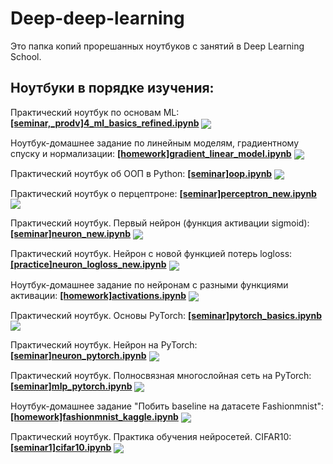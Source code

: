 # Deep-deep-learning

Это папка копий прорешанных ноутбуков с занятий в Deep Learning School.

## Ноутбуки в порядке изучения:

Практический ноутбук по основам ML: [**[seminar,_prodv]4_ml_basics_refined.ipynb**](./[seminar,_prodv]4_ml_basics_refined.ipynb) [<img src="https://colab.research.google.com/assets/colab-badge.svg" align="center">](https://colab.research.google.com/github/bulinayas/Deep-deep-learning/blob/main/%5Bseminar%2C_prodv%5D4_ml_basics_refined.ipynb)

Ноутбук-домашнее задание по линейным моделям, градиентному спуску и нормализации: [**[homework]gradient_linear_model.ipynb**](./[homework]gradient_linear_model.ipynb) [<img src="https://colab.research.google.com/assets/colab-badge.svg" align="center">](https://colab.research.google.com/github/bulinayas/Deep-deep-learning/blob/main/%5Bhomework%5Dgradient_linear_model.ipynb#scrollTo=EvkV_R3vzl_m) 

Практический ноутбук об ООП в Python: [**[seminar]oop.ipynb**](./[seminar]oop.ipynb) [<img src="https://colab.research.google.com/assets/colab-badge.svg" align="center">](https://colab.research.google.com/github/bulinayas/Deep-deep-learning/blob/main/%5Bseminar%5Doop.ipynb)

Практический ноутбук о перцептроне: [**[seminar]perceptron_new.ipynb**](./[seminar]perceptron_new.ipynb) [<img src="https://colab.research.google.com/assets/colab-badge.svg" align="center">](https://colab.research.google.com/github/bulinayas/Deep-deep-learning/blob/main/%5Bseminar%5Dperceptron_new.ipynb)

Практический ноутбук. Первый нейрон (функция активации sigmoid): [**[seminar]neuron_new.ipynb**](./[seminar]neuron_new.ipynb) [<img src="https://colab.research.google.com/assets/colab-badge.svg" align="center">](https://colab.research.google.com/github/bulinayas/Deep-deep-learning/blob/main/%5Bseminar%5Dneuron_new.ipynb)  

Практический ноутбук. Нейрон с новой функцией потерь logloss: [**[practice]neuron_logloss_new.ipynb**](./[practice]neuron_logloss_new.ipynb) [<img src="https://colab.research.google.com/assets/colab-badge.svg" align="center">](https://colab.research.google.com/github/bulinayas/Deep-deep-learning/blob/main/%5Bpractice%5Dneuron_logloss_new.ipynb)  

Ноутбук-домашнее задание по нейронам с разными функциями активации: [**[homework]activations.ipynb**](./[homework]activations.ipynb) [<img src="https://colab.research.google.com/assets/colab-badge.svg" align="center">](https://colab.research.google.com/github/bulinayas/Deep-deep-learning/blob/main/%5Bhomework%5Dactivations.ipynb)  
 
Практический ноутбук. Основы PyTorch: [**[seminar]pytorch_basics.ipynb**](./[seminar]pytorch_basics.ipynb) [<img src="https://colab.research.google.com/assets/colab-badge.svg" align="center">](https://colab.research.google.com/github/bulinayas/Deep-deep-learning/blob/main/%5Bseminar%5Dpytorch_basics.ipynb)  

Практический ноутбук. Нейрон на PyTorch: [**[seminar]neuron_pytorch.ipynb**](./[seminar]neuron_pytorch.ipynb) [<img src="https://colab.research.google.com/assets/colab-badge.svg" align="center">](https://colab.research.google.com/github/bulinayas/Deep-deep-learning/blob/main/%5Bseminar%5Dneuron_pytorch.ipynb)  

Практический ноутбук. Полносвязная многослойная сеть на PyTorch: [**[seminar]mlp_pytorch.ipynb**](./[seminar]mlp_pytorch.ipynb) [<img src="https://colab.research.google.com/assets/colab-badge.svg" align="center">](https://colab.research.google.com/github/bulinayas/Deep-deep-learning/blob/main/%5Bseminar%5Dmlp_pytorch.ipynb)  

Ноутбук-домашнее задание "Побить baseline на датасете Fashionmnist": [**[homework]fashionmnist_kaggle.ipynb**](./[homework]fashionmnist_kaggle.ipynb) [<img src="https://colab.research.google.com/assets/colab-badge.svg" align="center">](https://colab.research.google.com/github/bulinayas/Deep-deep-learning/blob/main/%5Bhomework%5Dfashionmnist_kaggle.ipynb)  

Практический ноутбук. Практика обучения нейросетей. CIFAR10: [**[seminar1]cifar10.ipynb**](./[seminar1]cifar10.ipynb) [<img src="https://colab.research.google.com/assets/colab-badge.svg" align="center">](https://colab.research.google.com/drive/1ha0Epd3GW1aaJ2x5o-4_T1NQ8zlVC3R3#scrollTo=qwh-a1MR_nS9)  
